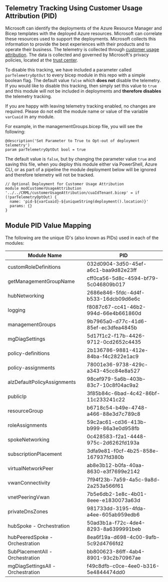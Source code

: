 <!-- markdownlint-disable -->
## Telemetry Tracking Using Customer Usage Attribution (PID)
<!-- markdownlint-restore -->

Microsoft can identify the deployments of the Azure Resource Manager and Bicep templates with the deployed Azure resources. Microsoft can correlate these resources used to support the deployments. Microsoft collects this information to provide the best experiences with their products and to operate their business. The telemetry is collected through [customer usage attribution](https://docs.microsoft.com/azure/marketplace/azure-partner-customer-usage-attribution). The data is collected and governed by Microsoft's privacy policies, located at the [trust center](https://www.microsoft.com/trustcenter).

To disable this tracking, we have included a parameter called `parTelemetryOptOut` to every bicep module in this repo with a simple boolean flag. The default value `false` which **does not** disable the telemetry. If you would like to disable this tracking, then simply set this value to `true` and this module will not be included in deployments and **therefore disables** the telemetry tracking.

If you are happy with leaving telemetry tracking enabled, no changes are required. Please do not edit the module name or value of the variable `varCuaid` in any module.

For example, in the managementGroups.bicep file, you will see the following:

```bicep
@description('Set Parameter to True to Opt-out of deployment telemetry')
param parTelemetryOptOut bool = true
```

The default value is `false`, but by changing the parameter value `true` and saving this file, when you deploy this module either via PowerShell, Azure CLI, or as part of a pipeline the module deployment below will be ignored and therefore telemetry will not be tracked.

```bicep
// Optional Deployment for Customer Usage Attribution
module modCustomerUsageAttribution '../../CRML/customerUsageAttribution/cuaIdTenant.bicep' = if (!parTelemetryOptOut) {
  name: 'pid-${varCuaid}-${uniqueString(deployment().location)}'
  params: {}
}
```

## Module PID Value Mapping

The following are the unique ID's (also known as PIDs) used in each of the modules:

| Module Name                     | PID                                  |
| ------------------------------- | ------------------------------------ |
| customRoleDefinitions           | 032d0904-3d50-45ef-a6c1-baa9d82e23ff |
| getManagementGroupName          | cff0ca56-5d8c-4594-bf79-5c046809b017 |
| hubNetworking                   | 2686e846-5fdc-4d4f-b533-16dcb09d6e6c |
| logging                         | f8087c67-cc41-46b2-994d-66e4b661860d |
| managementGroups                | 9b7965a0-d77c-41d6-85ef-ec3dfea4845b |
| mgDiagSettings                  | 5d17f1c2-f17b-4426-9712-0cd2652c4435 |
| policy-definitions              | 2b136786-9881-412e-84ba-f4c2822e1ac9 |
| policy-assignments              | 78001e36-9738-429c-a343-45cc84e8a527 |
| alzDefaultPolicyAssignments     | 98cef979-5a6b-403b-83c7-10c8f04ac9a2 |
| publicIp                        | 3f85b84c-6bad-4c42-86bf-11c233241c22 |
| resourceGroup                   | b6718c54-b49e-4748-a466-88e3d7c789c8 |
| roleAssignments                 | 59c2ac61-cd36-413b-b999-86a3e0d958fb |
| spokeNetworking                 | 0c428583-f2a1-4448-975c-2d6262fd193a |
| subscriptionPlacement           | 3dfa9e81-f0cf-4b25-858e-167937fd380b |
| virtualNetworkPeer              | ab8e3b12-b0fa-40aa-8630-e3f7699e2142 |
| vwanConnectivity                | 7f94f23b-7a59-4a5c-9a8d-2a253a566f61 |
| vnetPeeringVwan                 | 7b5e6db2-1e8c-4b01-8eee-e1830073a63d |
| privateDnsZones                 | 981733dd-3195-4fda-a4ee-605ab959edb6 |
| hubSpoke - Orchestration        | 50ad3b1a-f72c-4de4-8293-8a6399991beb |
| hubPeeredSpoke - Orchestration  | 8ea6f19a-d698-4c00-9afb-5c92d4766fd2 |
| SubPlacementAll - Orchestration | bb800623-86ff-4ab4-8901-93c2b70967ae |
| mgDiagSettingsAll - Orchestration | f49c8dfb-c0ce-4ee0-b316-5e4844474dd0 |
